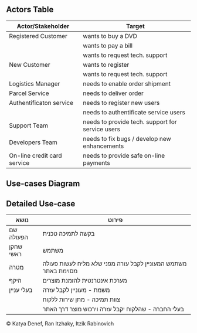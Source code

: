 ## Actors Table

| Actor/Stakeholder | Target |
|-------|--------|
| Registered Customer | wants to buy a DVD |
|       | wants to pay a bill |
|       | wants to request tech. support |
| New Customer | wants to register |
|       | wants to request tech. support |
| Logistics Manager | needs to enable order shipment |
| Parcel Service | needs to deliver order |
| Authentificaton service | needs to register new users |
|       | needs to authentificate service users |
| Support Team | needs to provide tech. support for service users |
| Developers Team | needs to fix bugs / develop new enhancements |
| On-line credit card service | needs to provide safe on-line payments |

## Use-cases Diagram


## Detailed Use-case

| &#x202b; נושא | פירוט |
| -------|--------|
| &#x202b; שם הפעולה | בקשה לתמיכה טכנית |
| &#x202b; שחקן ראשי | משתמש  |
| &#x202b; מטרה | משתמש המעוניין לקבל עזרה מפני שלא מליח לעשות פעולה מסוימת באתר |
| &#x202b; היקף | מערכת אינטרנטית להזמנת מוצרים |
| &#x202b; בעלי עניין | משמת - מעוניין לקבל עזרה |
| &#x202b;       | צוות תמיכה - מתן שירות ללקוח |
| &#x202b;       | בעלי החברה - שהלקוח יקבל עזרה וירכוש מוצר דרך האתר |


&copy; Katya Denef, Ran Itzhaky, Itzik Rabinovich
